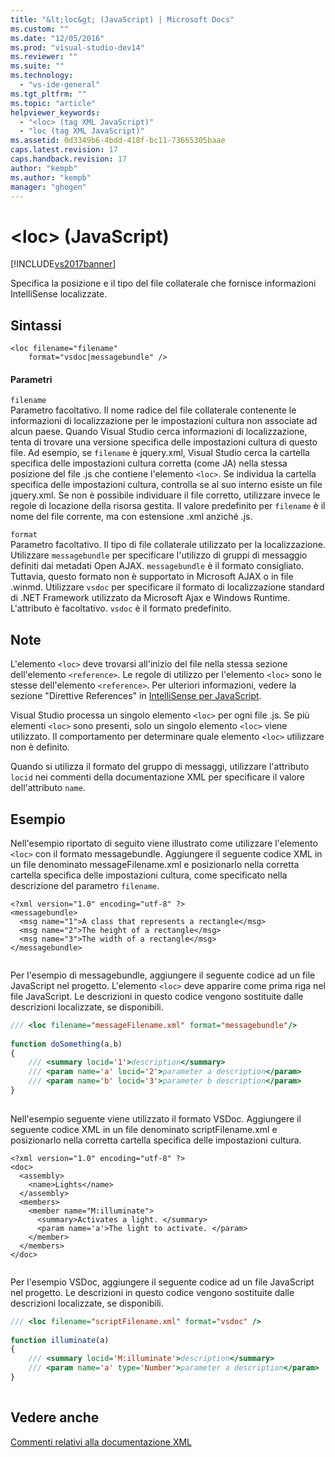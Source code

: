 ```yaml
---
title: "&lt;loc&gt; (JavaScript) | Microsoft Docs"
ms.custom: ""
ms.date: "12/05/2016"
ms.prod: "visual-studio-dev14"
ms.reviewer: ""
ms.suite: ""
ms.technology: 
  - "vs-ide-general"
ms.tgt_pltfrm: ""
ms.topic: "article"
helpviewer_keywords: 
  - "<loc> (tag XML JavaScript)"
  - "loc (tag XML JavaScript)"
ms.assetid: 0d3349b6-4bdd-418f-bc11-73665305baae
caps.latest.revision: 17
caps.handback.revision: 17
author: "kempb"
ms.author: "kempb"
manager: "ghogen"
---
```

# &lt;loc&gt; (JavaScript)
[!INCLUDE[vs2017banner](../code-quality/includes/vs2017banner.md)]

Specifica la posizione e il tipo del file collaterale che fornisce informazioni IntelliSense localizzate.  
  
## Sintassi  
  
```  
<loc filename="filename"  
    format="vsdoc|messagebundle" />  
```  
  
#### Parametri  
 `filename`  
 Parametro facoltativo.  Il nome radice del file collaterale contenente le informazioni di localizzazione per le impostazioni cultura non associate ad alcun paese.  Quando Visual Studio cerca informazioni di localizzazione, tenta di trovare una versione specifica delle impostazioni cultura di questo file.  Ad esempio, se `filename` è jquery.xml, Visual Studio cerca la cartella specifica delle impostazioni cultura corretta \(come JA\) nella stessa posizione del file .js che contiene l'elemento `<loc>`.  Se individua la cartella specifica delle impostazioni cultura, controlla se al suo interno esiste un file jquery.xml.  Se non è possibile individuare il file corretto, utilizzare invece le regole di locazione della risorsa gestita.  Il valore predefinito per `filename` è il nome del file corrente, ma con estensione .xml anziché .js.  
  
 `format`  
 Parametro facoltativo.  Il tipo di file collaterale utilizzato per la localizzazione.  Utilizzare `messagebundle` per specificare l'utilizzo di gruppi di messaggio definiti dai metadati Open AJAX.  `messagebundle` è il formato consigliato.  Tuttavia, questo formato non è supportato in Microsoft AJAX o in file .winmd.  Utilizzare `vsdoc` per specificare il formato di localizzazione standard di .NET Framework utilizzato da Microsoft Ajax e Windows Runtime.  L'attributo è facoltativo.  `vsdoc` è il formato predefinito.  
  
## Note  
 L'elemento `<loc>` deve trovarsi all'inizio del file nella stessa sezione dell'elemento `<reference>`.  Le regole di utilizzo per l'elemento `<loc>` sono le stesse dell'elemento `<reference>`.  Per ulteriori informazioni, vedere la sezione "Direttive References" in [IntelliSense per JavaScript](../ide/javascript-intellisense.md).  
  
 Visual Studio processa un singolo elemento `<loc>` per ogni file .js.  Se più elementi `<loc>` sono presenti, solo un singolo elemento `<loc>` viene utilizzato.  Il comportamento per determinare quale elemento `<loc>` utilizzare non è definito.  
  
 Quando si utilizza il formato del gruppo di messaggi, utilizzare l'attributo `locid` nei commenti della documentazione XML per specificare il valore dell'attributo `name`.  
  
## Esempio  
 Nell'esempio riportato di seguito viene illustrato come utilizzare l'elemento `<loc>` con il formato messagebundle.  Aggiungere il seguente codice XML in un file denominato messageFilename.xml e posizionarlo nella corretta cartella specifica delle impostazioni cultura, come specificato nella descrizione del parametro `filename`.  
  
```  
<?xml version="1.0" encoding="utf-8" ?>  
<messagebundle>  
  <msg name="1">A class that represents a rectangle</msg>  
  <msg name="2">The height of a rectangle</msg>  
  <msg name="3">The width of a rectangle</msg>  
</messagebundle>  
  
```  
  
 Per l'esempio di messagebundle, aggiungere il seguente codice ad un file JavaScript nel progetto.  L'elemento `<loc>` deve apparire come prima riga nel file JavaScript.  Le descrizioni in questo codice vengono sostituite dalle descrizioni localizzate, se disponibili.  
  
```javascript  
/// <loc filename="messageFilename.xml" format="messagebundle"/>  
  
function doSomething(a,b)   
{  
    /// <summary locid='1'>description</summary>  
    /// <param name='a' locid='2'>parameter a description</param>  
    /// <param name='b' locid='3'>parameter b description</param>  
}  
  
```  
  
 Nell'esempio seguente viene utilizzato il formato VSDoc.  Aggiungere il seguente codice XML in un file denominato scriptFilename.xml e posizionarlo nella corretta cartella specifica delle impostazioni cultura.  
  
```  
<?xml version="1.0" encoding="utf-8" ?>  
<doc>  
  <assembly>  
    <name>Lights</name>  
  </assembly>  
  <members>  
    <member name="M:illuminate">  
      <summary>Activates a light. </summary>  
      <param name='a'>The light to activate. </param>  
    </member>  
  </members>  
</doc>  
  
```  
  
 Per l'esempio VSDoc, aggiungere il seguente codice ad un file JavaScript nel progetto.  Le descrizioni in questo codice vengono sostituite dalle descrizioni localizzate, se disponibili.  
  
```javascript  
/// <loc filename="scriptFilename.xml" format="vsdoc" />  
  
function illuminate(a)   
{  
    /// <summary locid='M:illuminate'>description</summary>  
    /// <param name='a' type='Number'>parameter a description</param>  
}  
  
```  
  
## Vedere anche  
 [Commenti relativi alla documentazione XML](../ide/xml-documentation-comments-javascript.md)